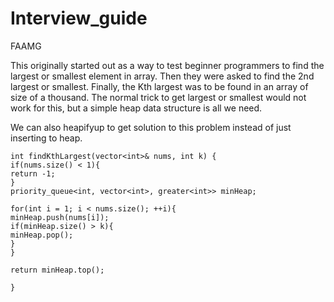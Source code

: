# Interview_guide
FAAMG

This originally started out as a way to test beginner programmers to find the largest or smallest element in array.  Then they were asked to find the 2nd largest or smallest.  Finally, the Kth largest was to be found in an array of size of a thousand.  The normal trick to get largest or smallest would not work for this, but a simple heap data structure is all we need.

We can also heapifyup to get solution to this problem instead of just inserting to heap.

```
int findKthLargest(vector<int>& nums, int k) {
if(nums.size() < 1){
return -1;
}
priority_queue<int, vector<int>, greater<int>> minHeap;

for(int i = 1; i < nums.size(); ++i){
minHeap.push(nums[i]);
if(minHeap.size() > k){
minHeap.pop();
}
}

return minHeap.top();

}
```
